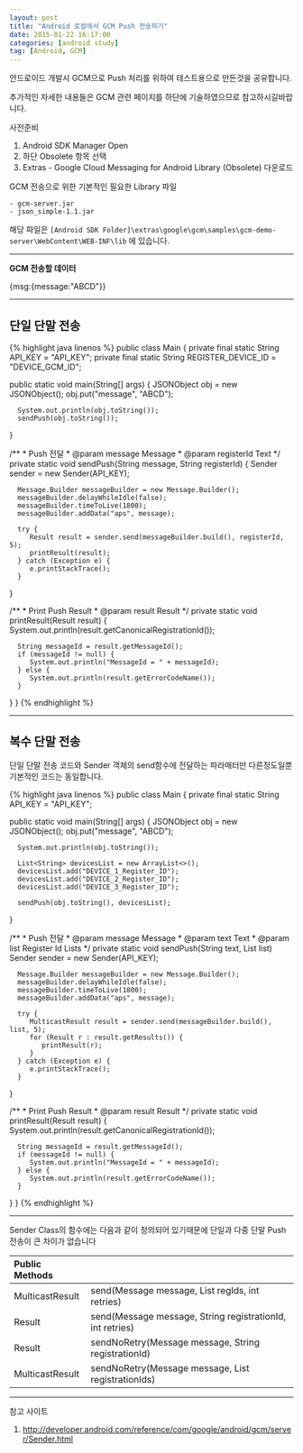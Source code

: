 ```yaml
---
layout: post
title: "Android 로컬에서 GCM Push 전송하기"
date: 2015-01-22 16:17:00
categories: [android study]
tag: [Android, GCM]
---
```


안드로이드 개발시 GCM으로 Push 처리를 위하여 테스트용으로 만든것을 공유합니다.

추가적인 자세한 내용들은 GCM 관련 페이지를 하단에 기술하였으므로 참고하시길바랍니다.

사전준비

1. Android SDK Manager Open
2. 하단 Obsolete 항목 선택
3. Extras - Google Cloud Messaging for Android Library (Obsolete) 다운로드

GCM 전송으로 위한 기본적인 필요한 Library 파일

```
- gcm-server.jar
- json_simple-1.1.jar
```

해당 파일은 `[Android SDK Folder]\extras\google\gcm\samples\gcm-demo-server\WebContent\WEB-INF\lib` 에 있습니다.

- - -

**GCM 전송할 데이터**

{msg:{message:"ABCD"}}

- - -

## 단일 단말 전송

{% highlight java linenos %}
public class Main {
   private final static String API_KEY = "API_KEY";
   private final static String REGISTER_DEVICE_ID = "DEVICE_GCM_ID";

   public static void main(String[] args) {
      JSONObject obj = new JSONObject();
      obj.put("message", "ABCD");

      System.out.println(obj.toString());
      sendPush(obj.toString());
   }

   /**
    * Push 전달
    * @param message Message
    * @param registerId Text
    */
   private static void sendPush(String message, String registerId) {
      Sender sender = new Sender(API_KEY);

      Message.Builder messageBuilder = new Message.Builder();
      messageBuilder.delayWhileIdle(false);
      messageBuilder.timeToLive(1800);
      messageBuilder.addData("aps", message);

      try {
         Result result = sender.send(messageBuilder.build(), registerId, 5);
         printResult(result);
      } catch (Exception e) {
         e.printStackTrace();
      }
   }

   /**
	* Print Push Result
    * @param result Result
    */
   private static void printResult(Result result) {
      System.out.println(result.getCanonicalRegistrationId());

      String messageId = result.getMessageId();
      if (messageId != null) {
         System.out.println("MessageId = " + messageId);
      } else {
         System.out.println(result.getErrorCodeName());
      }
   }
}
{% endhighlight %}

- - -

## 복수 단말 전송

단일 단말 전송 코드와 Sender 객체의 send함수에 전달하는 파라매터만 다른정도일뿐 기본적인 코드는 동일합니다.

{% highlight java linenos %}
public class Main {
   private final static String API_KEY = "API_KEY";

   public static void main(String[] args) {
      JSONObject obj = new JSONObject();
      obj.put("message", "ABCD");

      System.out.println(obj.toString());

      List<String> devicesList = new ArrayList<>();
      devicesList.add("DEVICE_1_Register_ID");
      devicesList.add("DEVICE_2_Register_ID");
      devicesList.add("DEVICE_3_Register_ID");

      sendPush(obj.toString(), devicesList);
   }

   /**
    * Push 전달
    * @param message Message
	* @param text Text
	* @param list Register Id Lists
	*/
   private static void sendPush(String text, List<String> list)
      Sender sender = new Sender(API_KEY);

      Message.Builder messageBuilder = new Message.Builder();
      messageBuilder.delayWhileIdle(false);
      messageBuilder.timeToLive(1800);
      messageBuilder.addData("aps", message);

      try {
         MulticastResult result = sender.send(messageBuilder.build(), list, 5);
         for (Result r : result.getResults()) {
            printResult(r);
         }
      } catch (Exception e) {
         e.printStackTrace();
      }
   }

   /**
	* Print Push Result
    * @param result Result
    */
   private static void printResult(Result result) {
      System.out.println(result.getCanonicalRegistrationId());

      String messageId = result.getMessageId();
      if (messageId != null) {
         System.out.println("MessageId = " + messageId);
      } else {
         System.out.println(result.getErrorCodeName());
      }
   }
}
{% endhighlight %}

- - -

Sender Class의 함수에는 다음과 같이 정의되어 있기때문에 단일과 다중 단말 Push 전송이 큰 차이가 없습니다

| Public Methods | |
| :-- | :-- |
| MulticastResult |	send(Message message, List<String> regIds, int retries) |
| Result | send(Message message, String registrationId, int retries) |
| Result | sendNoRetry(Message message, String registrationId) |
| MulticastResult | sendNoRetry(Message message, List<String> registrationIds) |

- - -

참고 사이트

1. http://developer.android.com/reference/com/google/android/gcm/server/Sender.html